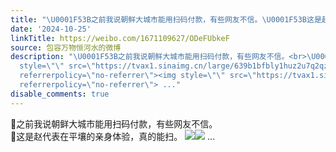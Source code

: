 ```yaml
---
title: "\U0001F53B之前我说朝鲜大城市能用扫码付款，有些网友不信。\U0001F53B这是赵代表在平壤的亲身体验，真的能扫。 [图片][图片]"
date: '2024-10-25'
linkTitle: https://weibo.com/1671109627/ODeFUbkeF
source: 包容万物恒河水的微博
description: "\U0001F53B之前我说朝鲜大城市能用扫码付款，有些网友不信。<br>\U0001F53B这是赵代表在平壤的亲身体验，真的能扫。 <img
  style=\"\" src=\"https://tvax1.sinaimg.cn/large/639b1bfbly1huz2u7q2qzj20io0uekdq.jpg\"
  referrerpolicy=\"no-referrer\"><img style=\"\" src=\"https://tvax1.sinaimg.cn/large/639b1bfbly1huz2upao1yj21jk223hdt.jpg\"
  referrerpolicy=\"no-referrer\"> ..."
disable_comments: true
---
```

🔻之前我说朝鲜大城市能用扫码付款，有些网友不信。<br>🔻这是赵代表在平壤的亲身体验，真的能扫。 <img style="" src="https://tvax1.sinaimg.cn/large/639b1bfbly1huz2u7q2qzj20io0uekdq.jpg" referrerpolicy="no-referrer"><img style="" src="https://tvax1.sinaimg.cn/large/639b1bfbly1huz2upao1yj21jk223hdt.jpg" referrerpolicy="no-referrer"> ...